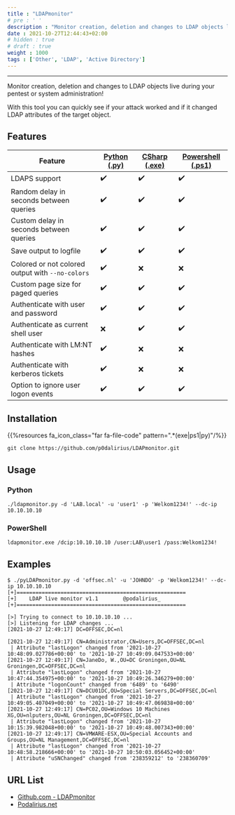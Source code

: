 ```yaml
---
title : "LDAPmonitor"
# pre : ' '
description : "Monitor creation, deletion and changes to LDAP objects live during your pentest or system administration! With this tool you can quickly see if your attack worked and if it changed LDAP attributes of the target object."
date : 2021-10-27T12:44:43+02:00
# hidden : true
# draft : true
weight : 1000
tags : ['Other', 'LDAP', 'Active Directory']
---
```


---

Monitor creation, deletion and changes to LDAP objects live during your pentest or system administration!

With this tool you can quickly see if your attack worked and if it changed LDAP attributes of the target object.

## Features

| Feature | [Python (.py)](./python/) | [CSharp (.exe)](./csharp/) | [Powershell (.ps1)](./powershell/) |
|---------|--------|--------|------------|
| LDAPS support                                    | :heavy_check_mark: | :heavy_check_mark: | :heavy_check_mark: |
| Random delay in seconds between queries          | :heavy_check_mark: | :heavy_check_mark: | :heavy_check_mark: |
| Custom delay in seconds between queries          | :heavy_check_mark: | :heavy_check_mark: | :heavy_check_mark: |
| Save output to logfile                           | :heavy_check_mark: | :heavy_check_mark: | :heavy_check_mark: |
| Colored or not colored output with `--no-colors` | :heavy_check_mark: | :x: | :x: |
| Custom page size for paged queries               | :heavy_check_mark: | :heavy_check_mark: | :heavy_check_mark: |
| Authenticate with user and password              | :heavy_check_mark: | :heavy_check_mark: | :heavy_check_mark: |
| Authenticate as current shell user               | :x: | :heavy_check_mark: | :heavy_check_mark: |
| Authenticate with LM:NT hashes                   | :heavy_check_mark: | :x: | :x: |
| Authenticate with kerberos tickets               | :heavy_check_mark: | :x: | :x: |
| Option to ignore user logon events               | :heavy_check_mark: | :heavy_check_mark: | :heavy_check_mark: |

## Installation

{{%resources fa_icon_class="far fa-file-code" pattern=".*(exe|ps1|py)"/%}}

```plain
git clone https://github.com/p0dalirius/LDAPmonitor.git
```

## Usage

### Python

```plain
./ldapmonitor.py -d 'LAB.local' -u 'user1' -p 'Welkom1234!' --dc-ip 10.10.10.10
```

### PowerShell

```plain
ldapmonitor.exe /dcip:10.10.10.10 /user:LAB\user1 /pass:Welkom1234!
```

## Examples

```plain
$ ./pyLDAPmonitor.py -d 'offsec.nl' -u 'JOHNDO' -p 'Welkom1234!' --dc-ip 10.10.10.10
[+]======================================================
[+]    LDAP live monitor v1.1        @podalirius_        
[+]======================================================

[>] Trying to connect to 10.10.10.10 ...
[>] Listening for LDAP changes ...
[2021-10-27 12:49:17] DC=OFFSEC,DC=nl

[2021-10-27 12:49:17] CN=Administrator,CN=Users,DC=OFFSEC,DC=nl
 | Attribute "lastLogon" changed from '2021-10-27 10:48:09.027786+00:00' to '2021-10-27 10:49:09.047533+00:00'
[2021-10-27 12:49:17] CN=JaneDo, W.,OU=DC Groningen,OU=NL Groningen,DC=OFFSEC,DC=nl
 | Attribute "lastLogon" changed from '2021-10-27 10:47:44.354975+00:00' to '2021-10-27 10:49:26.346279+00:00'
 | Attribute "logonCount" changed from '6489' to '6490'
[2021-10-27 12:49:17] CN=DCU01DC,OU=Special Servers,DC=OFFSEC,DC=nl
 | Attribute "lastLogon" changed from '2021-10-27 10:49:05.407049+00:00' to '2021-10-27 10:49:47.069838+00:00'
[2021-10-27 12:49:17] CN=PC02,OU=Windows 10 Machines XG,OU=nlputers,OU=NL Groningen,DC=OFFSEC,DC=nl
 | Attribute "lastLogon" changed from '2021-10-27 10:15:39.982048+00:00' to '2021-10-27 10:49:48.007343+00:00'
[2021-10-27 12:49:17] CN=VMWARE-ESX,OU=Special Accounts and Groups,OU=NL Management,DC=OFFSEC,DC=nl
 | Attribute "lastLogon" changed from '2021-10-27 10:48:58.218666+00:00' to '2021-10-27 10:50:03.056452+00:00'
 | Attribute "uSNChanged" changed from '238359212' to '238360709'
```

## URL List

- [Github.com - LDAPmonitor](https://github.com/p0dalirius/LDAPmonitor)
- [Podalirius.net](https://podalirius.net/)
